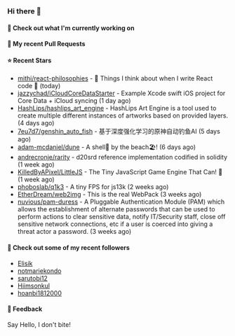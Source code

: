 ### Hi there 👋

#### 👷 Check out what I'm currently working on

#### 🔨 My recent Pull Requests


#### ⭐ Recent Stars

- [mithi/react-philosophies](https://github.com/mithi/react-philosophies) - 🧘  Things I think about when I write React code 🧘  (today)
- [jazzychad/iCloudCoreDataStarter](https://github.com/jazzychad/iCloudCoreDataStarter) - Example Xcode swift iOS project for Core Data &#43; iCloud syncing (1 day ago)
- [HashLips/hashlips_art_engine](https://github.com/HashLips/hashlips_art_engine) - HashLips Art Engine is a tool used to create multiple different instances of artworks based on provided layers. (4 days ago)
- [7eu7d7/genshin_auto_fish](https://github.com/7eu7d7/genshin_auto_fish) - 基于深度强化学习的原神自动钓鱼AI (5 days ago)
- [adam-mcdaniel/dune](https://github.com/adam-mcdaniel/dune) - A shell🐚 by the beach🏖️! (6 days ago)
- [andrecronje/rarity](https://github.com/andrecronje/rarity) - d20srd reference implementation codified in solidity (1 week ago)
- [KilledByAPixel/LittleJS](https://github.com/KilledByAPixel/LittleJS) - The Tiny JavaScript Game Engine That Can! 🚂 (1 week ago)
- [phoboslab/q1k3](https://github.com/phoboslab/q1k3) - A tiny FPS for js13k (2 weeks ago)
- [EtherDream/web2img](https://github.com/EtherDream/web2img) - This is the real WebPack (3 weeks ago)
- [nuvious/pam-duress](https://github.com/nuvious/pam-duress) - A Pluggable Authentication Module (PAM) which allows the establishment of alternate passwords that can be used to perform actions to clear sensitive data, notify IT/Security staff, close off sensitive network connections, etc if a user is coerced into giving a threat actor a password. (3 weeks ago)

#### 👯 Check out some of my recent followers

- [Elisik](https://github.com/Elisik)
- [notmariekondo](https://github.com/notmariekondo)
- [sarutobi12](https://github.com/sarutobi12)
- [Hiimsonkul](https://github.com/Hiimsonkul)
- [hoanbi1812000](https://github.com/hoanbi1812000)

#### 💬 Feedback

Say Hello, I don't bite!